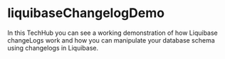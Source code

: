 # liquibaseChangelogDemo
In this TechHub you can see a working demonstration of how Liquibase changeLogs work and how you can manipulate your database schema using changelogs in Liquibase.
